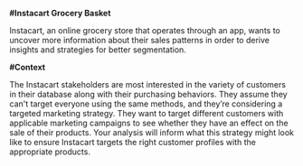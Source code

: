 **#Instacart Grocery Basket**

Instacart, an online grocery store that operates through an app, wants to uncover more information about their sales patterns in order to derive insights and strategies for better segmentation.

**#Context**

The Instacart stakeholders are most interested in the variety of customers in their database along with their purchasing behaviors. They assume they can't target everyone using the same methods, and they’re considering a targeted marketing strategy. They want to target different customers with applicable marketing campaigns to see whether they have an effect on the sale of their products. Your analysis will inform what this strategy might look like to ensure Instacart targets the right customer profiles with the appropriate products. 
